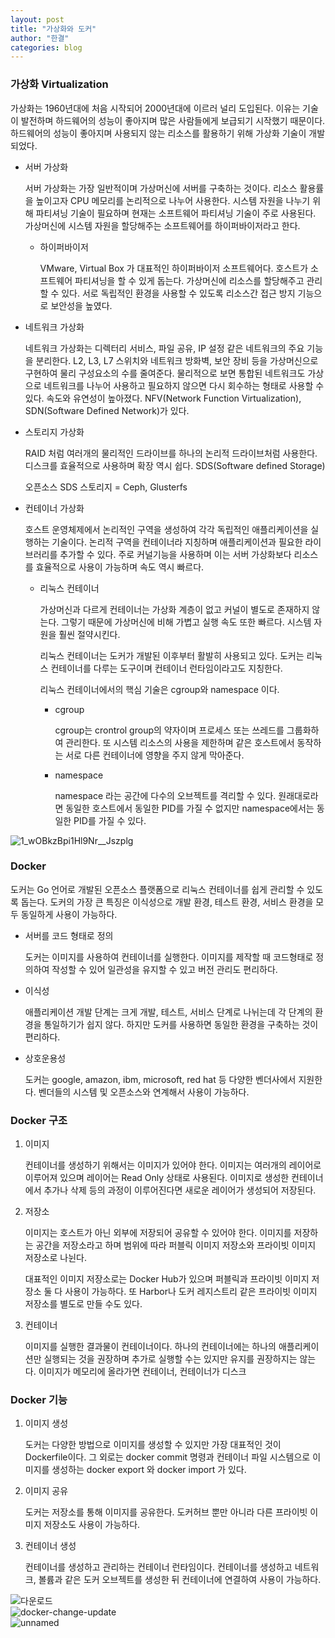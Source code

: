 ```yaml
---
layout: post
title: "가상화와 도커"
author: "한결"
categories: blog
---
```


### 가상화 Virtualization



가상화는 1960년대에 처음 시작되어 2000년대에 이르러 널리 도입된다. 이유는 기술이 발전하며 하드웨어의 성능이 좋아지며 많은 사람들에게 보급되기 시작했기 때문이다. 하드웨어의 성능이 좋아지며 사용되지 않는 리소스를 활용하기 위해 가상화 기술이 개발되었다.

* 서버 가상화

  서버 가상화는 가장 일반적이며 가상머신에 서버를 구축하는 것이다. 리소스 활용률을 높이고자 CPU 메모리를 논리적으로 나누어 사용한다. 시스템 자원을 나누기 위해 파티셔닝 기술이 필요하며 현재는 소프트웨어 파티셔닝 기술이 주로 사용된다. 가상머신에 시스템 자원을 할당해주는 소프트웨어를 하이퍼바이저라고 한다.

  * 하이퍼바이저

    VMware, Virtual Box 가 대표적인 하이퍼바이저 소프트웨어다. 호스트가 소프트웨어 파티셔닝을 할 수 있게 돕는다. 가상머신에 리소스를 할당해주고 관리할 수 있다. 서로 독립적인 환경을 사용할 수 있도록 리소스간 접근 방지 기능으로 보안성을 높였다. 

* 네트워크 가상화

  네트워크 가상화는 디렉터리 서비스, 파일 공유, IP 설정 같은 네트워크의 주요 기능을 분리한다. L2, L3, L7 스위치와 네트워크 방화벽, 보안 장비 등을 가상머신으로 구현하여 물리 구성요소의 수를 줄여준다. 물리적으로 보면 통합된 네트워크도 가상으로 네트워크를 나누어 사용하고 필요하지 않으면 다시 회수하는 형태로 사용할 수 있다. 속도와 유연성이 높아졌다. NFV(Network Function Virtualization), SDN(Software Defined Network)가 있다.

* 스토리지 가상화

  RAID 처럼 여러개의 물리적인 드라이브를 하나의 논리적 드라이브처럼 사용한다. 디스크를 효율적으로 사용하며 확장 역시 쉽다. SDS(Software defined Storage)

  오픈소스 SDS 스토리지 = Ceph, Glusterfs

* 컨테이너 가상화

  호스트 운영체제에서 논리적인 구역을 생성하여 각각 독립적인 애플리케이션을 실행하는 기술이다. 논리적 구역을 컨테이너라 지칭하며 애플리케이션과 필요한 라이브러리를 추가할 수 있다. 주로 커널기능을 사용하며 이는 서버 가상화보다 리소스를 효율적으로 사용이 가능하며 속도 역시 빠르다.

  * 리눅스 컨테이너

    가상머신과 다르게 컨테이너는 가상화 계층이 없고 커널이 별도로 존재하지 않는다. 그렇기 때문에 가상머신에 비해 가볍고 실행 속도 또한 빠르다. 시스템 자원을 훨씬 절약시킨다.

    리눅스 컨테이너는 도커가 개발된 이후부터 활발히 사용되고 있다. 도커는 리눅스 컨테이너를 다루는 도구이며 컨테이너 런타임이라고도 지칭한다.

    리눅스 컨테이너에서의 핵심 기술은 cgroup와 namespace 이다.

    * cgroup

      cgroup는 crontrol group의 약자이며 프로세스 또는 쓰레드를 그룹화하여 관리한다. 또 시스템 리소스의 사용을 제한하며 같은 호스트에서 동작하는 서로 다른 컨테이너에 영향을 주지 않게 막아준다.

    * namespace 

      namespace 라는 공간에 다수의 오브젝트를 격리할 수 있다. 원래대로라면 동일한 호스트에서 동일한 PID를 가질 수 없지만 namespace에서는 동일한 PID를 가질 수 있다.
  
  
![1_wOBkzBpi1Hl9Nr__Jszplg](https://user-images.githubusercontent.com/69098825/90334080-fcdcab80-e005-11ea-9f0d-917577a0cb0a.png)
  
  
  
### Docker

도커는 Go 언어로 개발된 오픈소스 플랫폼으로 리눅스 컨테이너를 쉽게 관리할 수 있도록 돕는다. 도커의 가장 큰 특징은 이식성으로 개발 환경, 테스트 환경, 서비스 환경을 모두 동일하게 사용이 가능하다.

* 서버를 코드 형태로 정의

  도커는 이미지를 사용하여 컨테이너를 실행한다. 이미지를 제작할 때 코드형태로 정의하여 작성할 수 있어 일관성을 유지할 수 있고 버전 관리도 편리하다.

* 이식성

  애플리케이션 개발 단계는 크게 개발, 테스트, 서비스 단계로 나뉘는데 각 단계의 환경을 통일하기가 쉽지 않다. 하지만 도커를 사용하면 동일한 환경을 구축하는 것이 편리하다.

* 상호운용성

  도커는 google, amazon, ibm, microsoft, red hat 등 다양한 벤더사에서 지원한다. 벤더들의 시스템 및 오픈소스와 연계해서 사용이 가능하다.



### Docker 구조

1. 이미지

   컨테이너를 생성하기 위해서는 이미지가 있어야 한다. 이미지는 여러개의 레이어로 이루어져 있으며 레이어는 Read Only 상태로 사용된다. 이미지로 생성한 컨테이너에서 추가나 삭제 등의 과정이 이루어진다면 새로운 레이어가 생성되어 저장된다. 

2. 저장소

   이미지는 호스트가 아닌 외부에 저장되어 공유할 수 있어야 한다. 이미지를 저장하는 공간을 저장소라고 하며 범위에 따라 퍼블릭 이미지 저장소와 프라이빗 이미지 저장소로 나뉜다.

   대표적인 이미지 저장소로는 Docker Hub가 있으며 퍼블릭과 프라이빗 이미지 저장소 둘 다 사용이 가능하다. 또 Harbor나 도커 레지스트리 같은 프라이빗 이미지 저장소를 별도로 만들 수도 있다. 

3. 컨테이너

   이미지를 실행한 결과물이 컨테이너이다. 하나의 컨테이너에는 하나의 애플리케이션만 실행되는 것을 권장하며 추가로 실행할 수는 있지만 유지를 권장하지는 않는다. 이미지가 메모리에 올라가면 컨테이너, 컨테이너가 디스크



### Docker 기능

1. 이미지 생성

   도커는 다양한 방법으로 이미지를 생성할 수 있지만 가장 대표적인 것이 Dockerfile이다. 그 외로는 docker commit 명령과 컨테이너 파일 시스템으로 이미지를 생성하는 docker export 와 docker import 가 있다.

2. 이미지 공유

   도커는 저장소를 통해 이미지를 공유한다. 도커허브 뿐만 아니라 다른 프라이빗 이미지 저장소도 사용이 가능하다.

3. 컨테이너 생성

   컨테이너를 생성하고 관리하는 컨테이너 런타임이다. 컨테이너를 생성하고 네트워크, 볼륨과 같은 도커 오브젝트를 생성한 뒤 컨테이너에 연결하여 사용이 가능하다.

   

![다운로드](https://user-images.githubusercontent.com/69098825/90334143-53e28080-e006-11ea-82f3-8a5b6ce8b07c.png)  
![docker-change-update](https://user-images.githubusercontent.com/69098825/90334145-58a73480-e006-11ea-9bb1-ec160ce5e621.png)  
![unnamed](https://user-images.githubusercontent.com/69098825/90334148-5a70f800-e006-11ea-9018-0ebde3447e39.png)  
  
  


